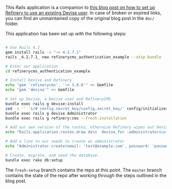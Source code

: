 This Rails application is a companion to [this blog post on how to set up Refinery to use an existing Devise user](). In case of broken or expired links, you can find an unmaintained copy of the original blog post in the `doc/` folder.

This application has been set up with the following steps:

``` sh

# Use Rails 4.2
gem install rails -v "~> 4.2.7.1"
rails _4.2.7.1_ new refinerycms_authentication_example --skip-bundle

# Enter our application
cd refinerycms_authentication_example

# Install Devise and Refinery
echo "gem 'refinerycms', '~> 3.0.0'" >> Gemfile
echo "gem 'devise'" >> Gemfile

# Set up Devise, a Devise user and RefineryCMS
bundle exec rails g devise:install
sed -i '' 's/# config.secret_key/config.secret_key/' config/initializers/devise.rb
bundle exec rails g devise Administrator
bundle exec rails g refinery:cms --fresh-installation

# Add our own version of the routes, otherwise Refinery wipes out Devise's routes
echo "Rails.application.routes.draw do\n  devise_for :administrators\n  mount Refinery::Core::Engine, at: Refinery::Core.mounted_path\nend" > config/routes.rb

# Add a line to our seeds to create an administrator
echo "Administrator.create(email: 'test@example.com', password: 'password', password_confirmation: 'password')" >> db/seeds.rb

# Create, migrate, and seed the database.
bundle exec rake db:setup
```

The `fresh-setup` branch contains the repo at this point. The `master` branch contains the state of the repo after working through the steps outlined in the blog post.
